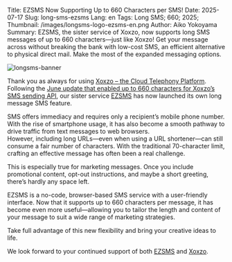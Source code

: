 Title: EZSMS Now Supporting Up to 660 Characters per SMS!
Date: 2025-07-17
Slug: long-sms-ezsms
Lang: en
Tags: Long SMS; 660; 2025;
Thumbnail: /images/longsms-logo-ezsms-en.png
Author: Aiko Yokoyama
Summary: EZSMS, the sister service of Xoxzo, now supports long SMS messages of up to 660 characters—just like Xoxzo! Get your message across without breaking the bank with low-cost SMS, an efficient alternative to physical direct mail. Make the most of the expanded messaging options.

![longsms-banner](/images/longsms-banner-en.jpg)

Thank you as always for using [Xoxzo – the Cloud Telephony Platform](https://www.xoxzo.com/).  
Following the [June update that enabled up to 660 characters for Xoxzo’s SMS sending API](https://blog.xoxzo.com/en/2025/06/03/long-sms/), our sister service [EZSMS](https://www.ezsms.biz/) has now launched its own long message SMS feature.

SMS offers immediacy and requires only a recipient’s mobile phone number. With the rise of smartphone usage, it has also become a smooth pathway to drive traffic from text messages to web browsers.  
However, including long URLs—even when using a URL shortener—can still consume a fair number of characters. With the traditional 70-character limit, crafting an effective message has often been a real challenge.

This is especially true for marketing messages. Once you include promotional content, opt-out instructions, and maybe a short greeting, there’s hardly any space left.

EZSMS is a no-code, browser-based SMS service with a user-friendly interface. Now that it supports up to 660 characters per message, it has become even more useful—allowing you to tailor the length and content of your message to suit a wide range of marketing strategies.

Take full advantage of this new flexibility and bring your creative ideas to life.

We look forward to your continued support of both [EZSMS](https://www.ezsms.biz/) and [Xoxzo](https://www.xoxzo.com/).


[def]: /images/longsms-banner-en.jpg